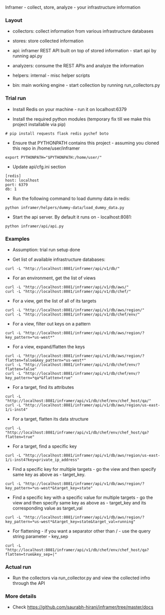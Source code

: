 Inframer - collect, store, analyze - your infrastructure information

### Layout

* collectors: collect information from various infrastructure databases

* stores: store collected information

* api: inframer REST API built on top of stored information - start api by running api.py

* analyzers: consume the REST APIs and analyze the information

* helpers: internal - misc helper scripts

* bin: main working engine - start collection by running run\_collectors.py

### Trial run

* Install Redis on your machine - run it on localhost:6379

* Install the required python modules (temporary fix till we make this project installable via pip)

```
# pip install requests flask redis pychef boto
```

* Ensure that PYTHONPATH contains this project - assuming you cloned this repo in /home/user/inframer

```
export PYTHONPATH="$PYTHONPATH:/home/user/"
```


* Update api/cfg.ini section

```
[redis]
host: localhost
port: 6379
db: 1
```

* Run the following command to load dummy data in redis:

```
python inframer/helpers/dummy-data/load_dummy_data.py
```

* Start the api server. By default it runs on - localhost:8081:

```
python inframer/api/api.py
```

### Examples

* Assumption: trial run setup done

* Get list of available infrastructure databases:

```
curl -L "http://localhost:8081/inframer/api/v1/db/"
```

* For an environment, get the list of views

```
curl -L "http://localhost:8081/inframer/api/v1/db/aws/"
curl -L "http://localhost:8081/inframer/api/v1/db/chef/"
```

* For a view, get the list of all of its targets

```
curl -L "http://localhost:8081/inframer/api/v1/db/aws/region/"
curl -L "http://localhost:8081/inframer/api/v1/db/chef/env/"
```

* For a view, filter out keys on a pattern

```
curl -L "http://localhost:8081/inframer/api/v1/db/aws/region/?key_pattern=*us-west*"
```

* For a view, expand/flatten the keys

```
curl -L "http://localhost:8081/inframer/api/v1/db/aws/region/?flatten=false&key_pattern=*us-west*"
curl -L "http://localhost:8081/inframer/api/v1/db/chef/env/?flatten=false"
curl -L "http://localhost:8081/inframer/api/v1/db/chef/env/?key_pattern=*qa*&flatten=true"
```

* For a target, find its attributes

```
curl -L "http://localhost:8081/inframer/api/v1/db/chef/env/chef_host/qa/"
curl -L "http://localhost:8081/inframer/api/v1/db/aws/region/us-east-1/i-inst4"
```

* For a target, flatten its data structure

```
curl -L "http://localhost:8081/inframer/api/v1/db/chef/env/chef_host/qa?flatten=true"
```

* For a target, find a specific key

```
curl -L "http://localhost:8081/inframer/api/v1/db/aws/region/us-east-1/i-inst4?key=private_ip_address"
```

* Find a specific key for multiple targets - go the view and then specify same key as above as - target\_key.

```
curl -L "http://localhost:8081/inframer/api/v1/db/aws/region/?key_pattern=*us-west*&target_key=state"
```

* Find a specific key with a specific value for multiple targets - go the view and then specify same key as above as - target\_key
and its corresponding value as target\_val
```
curl -L "http://localhost:8081/inframer/api/v1/db/aws/region/?key_pattern=*us-west*&target_key=state&target_val=running"
```

* For flattening - if you want a separator other than / - use the query string parameter - key\_sep

```
curl -L "http://localhost:8081/inframer/api/v1/db/chef/env/chef_host/qa?flatten=true&key_sep=|"
```

### Actual run

* Run the collectors via run_collector.py and view the collected infro through the API

### More details

* Check https://github.com/saurabh-hirani/inframer/tree/master/docs
